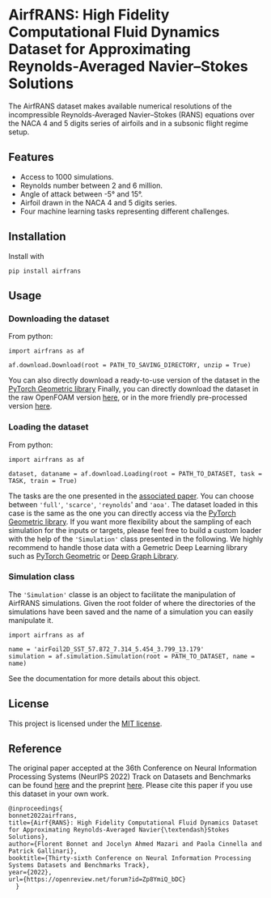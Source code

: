 # AirfRANS: High Fidelity Computational Fluid Dynamics Dataset for Approximating Reynolds-Averaged Navier–Stokes Solutions

The AirfRANS dataset makes available numerical resolutions of the incompressible Reynolds-Averaged Navier–Stokes (RANS) equations over the NACA 4 and 5 digits series of airfoils and in a subsonic flight regime setup.

## Features
- Access to 1000 simulations.
- Reynolds number between 2 and 6 million.
- Angle of attack between -5° and 15°.
- Airfoil drawn in the NACA 4 and 5 digits series.
- Four machine learning tasks representing different challenges.

## Installation
Install with
```
pip install airfrans
```

## Usage
### Downloading the dataset
From python:
```
import airfrans as af

af.download.Download(root = PATH_TO_SAVING_DIRECTORY, unzip = True)
```
You can also directly download a ready-to-use version of the dataset in the [PyTorch Geometric library](https://pytorch-geometric.readthedocs.io/en/latest/modules/datasets.html#torch_geometric.datasets.AirfRANS)
Finally, you can directly download the dataset in the raw OpenFOAM version [here](https://data.isir.upmc.fr/extrality/NeurIPS_2022/OF_dataset.zip), or in the more friendly pre-processed version [here](https://data.isir.upmc.fr/extrality/NeurIPS_2022/Dataset.zip).

### Loading the dataset
From python:
```
import airfrans as af

dataset, dataname = af.download.Loading(root = PATH_TO_DATASET, task = TASK, train = True)
```
The tasks are the one presented in the [associated paper](https://arxiv.org/pdf/2212.07564.pdf). You can choose between `'full'`, `'scarce'`, `'reynolds`' and `'aoa'`.
The dataset loaded in this case is the same as the one you can directly access via the [PyTorch Geometric library](https://pytorch-geometric.readthedocs.io/en/latest/modules/datasets.html#torch_geometric.datasets.AirfRANS). If you want more flexibility about the sampling of each simulation for the inputs or targets, please feel free to build a custom loader with the help of the `'Simulation'` class presented in the following. We highly recommend to handle those data with a Gemetric Deep Learning library such as [PyTorch Geometric](https://pytorch-geometric.readthedocs.io/en/latest/) or [Deep Graph Library](https://www.dgl.ai/).

### Simulation class
The `'Simulation'` classe is an object to facilitate the manipulation of AirfRANS simulations. Given the root folder of where the directories of the simulations have been saved and the name of a simulation you can easily manipulate it.
```
import airfrans as af

name = 'airFoil2D_SST_57.872_7.314_5.454_3.799_13.179'
simulation = af.simulation.Simulation(root = PATH_TO_DATASET, name = name)
```
See the documentation for more details about this object.

## License
This project is licensed under the [MIT license](https://github.com/Extrality/airfrans_lib/blob/main/LICENSE).

## Reference
The original paper accepted at the 36th Conference on Neural Information Processing Systems (NeurIPS 2022) Track on Datasets and Benchmarks can be found [here](https://openreview.net/forum?id=Zp8YmiQ_bDC) and the preprint [here](https://arxiv.org/abs/2212.07564). Please cite this paper if you use this dataset in your own work.
```
@inproceedings{
bonnet2022airfrans,
title={Airf{RANS}: High Fidelity Computational Fluid Dynamics Dataset for Approximating Reynolds-Averaged Navier{\textendash}Stokes Solutions},
author={Florent Bonnet and Jocelyn Ahmed Mazari and Paola Cinnella and Patrick Gallinari},
booktitle={Thirty-sixth Conference on Neural Information Processing Systems Datasets and Benchmarks Track},
year={2022},
url={https://openreview.net/forum?id=Zp8YmiQ_bDC}
  }
```
